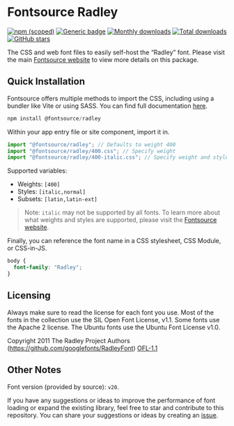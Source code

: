 # Fontsource Radley

[![npm (scoped)](https://img.shields.io/npm/v/@fontsource/radley?color=brightgreen)](https://www.npmjs.com/package/@fontsource/radley) [![Generic badge](https://img.shields.io/badge/fontsource-passing-brightgreen)](https://github.com/fontsource/fontsource) [![Monthly downloads](https://badgen.net/npm/dm/@fontsource/radley)](https://github.com/fontsource/fontsource) [![Total downloads](https://badgen.net/npm/dt/@fontsource/radley)](https://github.com/fontsource/fontsource) [![GitHub stars](https://img.shields.io/github/stars/fontsource/fontsource.svg?style=social&label=Star)](https://github.com/fontsource/fontsource/stargazers)

The CSS and web font files to easily self-host the “Radley” font. Please visit the main [Fontsource website](https://fontsource.org/fonts/radley) to view more details on this package.

## Quick Installation

Fontsource offers multiple methods to import the CSS, including using a bundler like Vite or using SASS. You can find full documentation [here](https://fontsource.org/docs/getting-started/introduction).

```javascript
npm install @fontsource/radley
```

Within your app entry file or site component, import it in.

```javascript
import "@fontsource/radley"; // Defaults to weight 400
import "@fontsource/radley/400.css"; // Specify weight
import "@fontsource/radley/400-italic.css"; // Specify weight and style
```

Supported variables:
- Weights: `[400]`
- Styles: `[italic,normal]`
- Subsets: `[latin,latin-ext]`

> Note: `italic` may not be supported by all fonts. To learn more about what weights and styles are supported, please visit the [Fontsource website](https://fontsource.org/fonts/radley).

Finally, you can reference the font name in a CSS stylesheet, CSS Module, or CSS-in-JS.

```css
body {
  font-family: "Radley";
}
```

## Licensing
Always make sure to read the license for each font you use. Most of the fonts in the collection use the SIL Open Font License, v1.1. Some fonts use the Apache 2 license. The Ubuntu fonts use the Ubuntu Font License v1.0.

Copyright 2011 The Radley Project Authors (https://github.com/googlefonts/RadleyFont)
[OFL-1.1](http://scripts.sil.org/OFL)

## Other Notes
Font version (provided by source): `v20`.

If you have any suggestions or ideas to improve the performance of font loading or expand the existing library, feel free to star and contribute to this repository. You can share your suggestions or ideas by creating an [issue](https://github.com/fontsource/fontsource/issues).